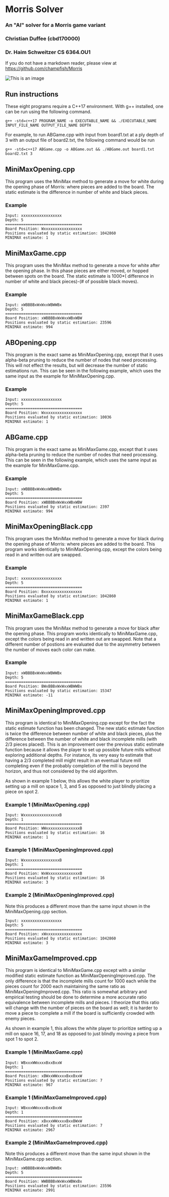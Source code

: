 # Morris Solver
### An "AI" solver for a Morris game variant
### Christian Duffee (cbd170000)
### Dr. Haim Schweitzer CS 6364.OU1 

If you do not have a markdown reader, please view at https://github.com/champfish/Morris

![This is an image](labeledPoints.png)

## Run instructions
These eight programs require a C++17 environment. With g++ installed, one can be run using the following command.
```
g++ -std=c++17 PROGRAM_NAME -o EXECUTABLE_NAME && ./EXECUTABLE_NAME INPUT_FILE_NAME OUTPUT_FILE_NAME DEPTH
```
For example, to run ABGame.cpp with input from board1.txt at a ply depth of 3 with an output file of board2.txt, the following command would be run
```
g++ -std=c++17 ABGame.cpp -o ABGame.out && ./ABGame.out board1.txt board2.txt 3
```

## MiniMaxOpening.cpp
This program uses the MiniMax method to generate a move for white during the opening phase of Morris: where pieces are added to the board. The static estimate is the difference in number of white and black pieces. 

### Example
``` 
Input: xxxxxxxxxxxxxxxxxx
Depth: 5
==================================
Board Position: Wxxxxxxxxxxxxxxxxx
Positions evaluated by static estimation: 1042860
MINIMAX estimate: 1
```

## MiniMaxGame.cpp
This program uses the MiniMax method to generate a move for white after the opening phase. In this phase pieces are either moved, or hopped between spots on the board. The static estimate is 1000\*( difference in number of white and black pieces)-(# of possible black moves). 

### Example
``` 
Input: xWBBBBxWxWxxWBWWBx
Depth: 5
==================================
Board Position: xWBBBBxWxWxxWBxWBW
Positions evaluated by static estimation: 23596
MINIMAX estimate: 994
```

## ABOpening.cpp
This program is the exact same as MiniMaxOpening.cpp, except that it uses alpha-beta pruning to reduce the number of nodes that need processing. This will not effect the results, but will decrease the number of static estimations run. This can be seen in the following example, which uses the same input as the example for MiniMaxOpening.cpp.
### Example
``` 
Input: xxxxxxxxxxxxxxxxxx
Depth: 5
==================================
Board Position: Wxxxxxxxxxxxxxxxxx
Positions evaluated by static estimation: 10036
MINIMAX estimate: 1
```

## ABGame.cpp
This program is the exact same as MiniMaxGame.cpp, except that it uses alpha-beta pruning to reduce the number of nodes that need processing. This can be seen in the following example, which uses the same input as the example for MiniMaxGame.cpp.
### Example
``` 
Input: xWBBBBxWxWxxWBWWBx
Depth: 5
==================================
Board Position: xWBBBBxWxWxxWBxWBW
Positions evaluated by static estimation: 2397
MINIMAX estimate: 994
```

## MiniMaxOpeningBlack.cpp
This program uses the MiniMax method to generate a move for black during the opening phase of Morris: where pieces are added to the board. This program works identically to MiniMaxOpening.cpp, except the colors being read in and written out are swapped.

### Example
``` 
Input: xxxxxxxxxxxxxxxxxx
Depth: 5
==================================
Board Position: Bxxxxxxxxxxxxxxxxx
Positions evaluated by static estimation: 1042860
MINIMAX estimate: 1
```

## MiniMaxGameBlack.cpp
This program uses the MiniMax method to generate a move for black after the opening phase. This program works identically to MiniMaxGame.cpp, except the colors being read in and written out are swapped. Note that a different number of postions are evaluated due to the asymmetry between the number of moves each color can make. 

### Example
``` 
Input: xWBBBBxWxWxxWBWWBx
Depth: 5
==================================
Board Position: BWxBBBxWxWxxWBWWBx
Positions evaluated by static estimation: 15347
MINIMAX estimate: -11
```

## MiniMaxOpeningImproved.cpp
This program is identical to MiniMaxOpening.cpp except for the fact the static estimate function has been changed. The new static estimate function is twice the difference between number of white and black pieces, plus the difference between the number of white and black incomplete mills (with 2/3 pieces placed). This is an improvement over the previous static estimate function because it allows the player to set up possible future mills without exploring additional depths. For instance, its very easy to estimate that having a 2/3 completed mill might result in an eventual future mill completing even if the probably completion of the mill is beyond the horizon, and thus not considered by the old algorithm. 

As shown in example 1 below, this allows the white player to prioritize setting up a mill on space 1, 3, and 5 as opposed to just blindly placing a piece on spot 2. 
### Example 1 (MiniMaxOpening.cpp)
``` 
Input: WxxxxxxxxxxxxxxxxB
Depth: 1
==================================
Board Position: WWxxxxxxxxxxxxxxxB
Positions evaluated by static estimation: 16
MINIMAX estimate: 1
```
### Example 1 (MiniMaxOpeningImproved.cpp)
``` 
Input: WxxxxxxxxxxxxxxxxB
Depth: 1
==================================
Board Position: WxWxxxxxxxxxxxxxxB
Positions evaluated by static estimation: 16
MINIMAX estimate: 3
```
### Example 2 (MiniMaxOpeningImproved.cpp)
Note this produces a different move than the same input shown in the MiniMaxOpening.cpp section.
``` 
Input: xxxxxxxxxxxxxxxxxx
Depth: 5
==================================
Board Position: xWxxxxxxxxxxxxxxxx
Positions evaluated by static estimation: 1042860
MINIMAX estimate: 3
```

## MiniMaxGameImproved.cpp
This program is identical to MiniMaxGame.cpp except with a similar modified static estimate function as MiniMaxOpeningImproved.cpp. The only difference is that the incomplete mills count for 1000 each while the pieces count for 2000 each maintaining the same ratio as MiniMaxOpeningImproved.cpp. This ratio is somewhat arbitrary and empirical testing should be done to determine a more accurate ratio equivalence between incomplete mills and pieces. I theorize that this ratio will change with the number of pieces on the board as well; it is harder to move a piece to complete a mill if the board is sufficiently crowded with enemy pieces.

As shown in example 1, this allows the white player to prioritize setting up a mill on space 16, 17, and 18 as opposed to just blindly moving a piece from spot 1 to spot 2. 
### Example 1 (MiniMaxGame.cpp)
``` 
Input: WBxxxWWxxxxBxxBxxW
Depth: 1
==================================
Board Position: xBWxxWWxxxxBxxBxxW
Positions evaluated by static estimation: 7
MINIMAX estimate: 967
```
### Example 1 (MiniMaxGameImproved.cpp)
``` 
Input: WBxxxWWxxxxBxxBxxW
Depth: 1
==================================
Board Position: xBxxxWWxxxxBxxBWxW
Positions evaluated by static estimation: 7
MINIMAX estimate: 2967
```
### Example 2 (MiniMaxGameImproved.cpp)
Note this produces a different move than the same input shown in the MiniMaxGame.cpp section.
``` 
Input: xWBBBBxWxWxxWBWWBx
Depth: 5
==================================
Board Position: WWBBBBxWxWxxWBWxBx
Positions evaluated by static estimation: 23596
MINIMAX estimate: 2991
```